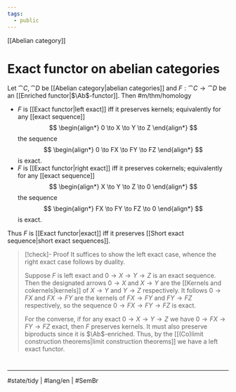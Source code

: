 ```yaml
---
tags:
  - public
---
```

[[Abelian category]]
# Exact functor on abelian categories

Let $\cat C, \cat D$ be [[Abelian category|abelian categories]] and $F : \cat C \to \cat D$ be an [[Enriched functor|$\Ab$-functor]].
Then #m/thm/homology 

- $F$ is [[Exact functor|left exact]] iff it preserves kernels; equivalently for any [[exact sequence]]
    $$
    \begin{align*}
    0 \to X \to Y \to Z
    \end{align*}
    $$
    the sequence 
    $$
    \begin{align*}
    0 \to FX \to FY \to FZ
    \end{align*}
    $$
    is exact.
- $F$ is [[Exact functor|right exact]] iff it preserves cokernels; equivalently for any [[exact sequence]]
    $$
    \begin{align*}
    X \to Y \to Z \to 0
    \end{align*}
    $$
    the sequence
    $$
    \begin{align*}
    FX \to FY \to FZ \to 0
    \end{align*}
    $$
    is exact. 

Thus $F$ is [[Exact functor|exact]] iff it preserves [[Short exact sequence|short exact sequences]].

> [!check]- Proof
> It suffices to show the left exact case, whence the right exact case follows by duality.
> 
> Suppose $F$ is left exact and $0 \to X \to Y \to Z$ is an exact sequence.
> Then the designated arrows $0 \to X$ and $X \to Y$ are the [[Kernels and cokernels|kernels]] of $X \to Y$ and $Y \to Z$ respectively.
> It follows $0 \to FX$ and $FX \to FY$ are the kernels of $FX \to FY$ and $FY \to FZ$ respectively, so the sequence $0 \to FX \to FY \to FZ$ is exact.
> 
> For the converse, if for any exact $0 \to X \to Y \to Z$ we have $0 \to FX \to FY \to FZ$ exact,
> then $F$ preserves kernels.
> It must also preserve biproducts since it is $\Ab$-enriched.
> Thus, by the [[(Co)limit construction theorems|limit construction theorems]] we have a left exact functor. <span class="QED"/>


#
---
#state/tidy | #lang/en | #SemBr
